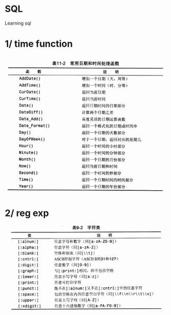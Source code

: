 # SQL
Learning sql

# 1/ time function
![image text](https://github.com/NotoriousKnight/SQL/blob/master/images/time.png)





# 2/ reg exp
![image text](https://github.com/NotoriousKnight/SQL/blob/master/images/charregexp.png)
